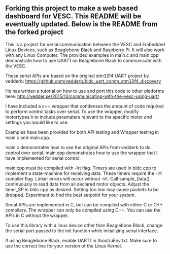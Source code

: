 Forking this project to make a web based dashboard for VESC. This README will be eventually updated. Below is the README from the forked project
------------------------------------------------------------------------

This is a project for serial communication between the VESC and Embedded Linux Devices, such as
Beaglebone Black and Raspberry Pi. It will also work with any Linux Computer. The provided 
examples in main.c and main.cpp demonstrate how to use UART1 on Beaglebone Black to 
communicate with the VESC. 

These serial APIs are based on the original stm32f4 UART project by vedderb:
https://github.com/vedderb/bldc_uart_comm_stm32f4_discovery 

He has written a tutorial on how to use and port this code to other platforms here:
http://vedder.se/2015/10/communicating-with-the-vesc-using-uart/

I have included a c++ wrapper that condenses the amount of code
required to perform control tasks over serial. To use the wrapper, modify
motortypes.h to include paramaters relevant to the specific motor and
settings you would like to use.

Examples have been provided for both API testing and Wrapper testing
in main.c and main.cpp. 

main.c demonstrates how to use the original
APIs from vedderb to do control over serial. main.cpp demonstrates how to
use the wrapper that I have implemented for serial control.

main.cpp must be compiled with -lrt flag. Timers are used in bldc.cpp to implement
a state-machine for receiving data. These timers require the -lrt compiler flag.
Linker errors will occur without -lrt. Call sample_Data() continuously to read
data from all declared motor objects. Adjust the timer_SP in bldc.cpp as desired.
Setting too low may cause packets to be dropped. Experiment to find the best setpoint
for your system.

Serial APIs are implemented in C, but can be compiled with either C or C++ compilers. 
The wrapper can only be compiled using C++. You can use the APIs in C
without the wrapper.

To use this library with a linux device other than Beaglebone Black, 
change the serial port passed to the init function while initializing serial interface.

If using Beaglebone Black, enable UART1 in /boot/uEnv.txt. Make sure to use 
the correct line for your version of the Linux Kernel.

